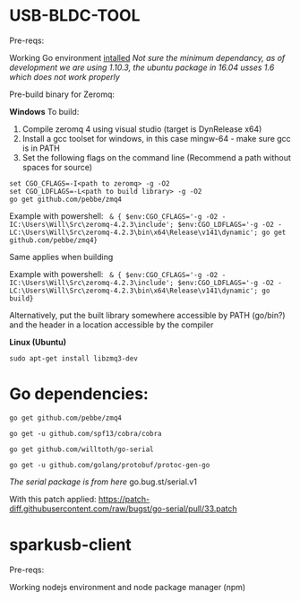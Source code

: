 # USB-BLDC-TOOL

Pre-reqs:

Working Go environment [intalled](https://golang.org/doc/install) 
*Not sure the minimum dependancy, as of development we are using 1.10.3, the ubuntu package in 16.04 usses 1.6 which does not work properly*

Pre-build binary for Zeromq:

**Windows**
To build:

1) Compile zeromq 4 using visual studio (target is DynRelease x64)
2) Install a gcc toolset for windows, in this case mingw-64 - make sure gcc is in PATH
3) Set the following flags on the command line (Recommend a path without spaces for source)

```
set CGO_CFLAGS=-I<path to zeromq> -g -O2
set CGO_LDFLAGS=-L<path to build library> -g -O2
go get github.com/pebbe/zmq4
```

Example with powershell: ` & { $env:CGO_CFLAGS='-g -O2 -IC:\Users\Will\Src\zeromq-4.2.3\include'; $env:CGO_LDFLAGS='-g -O2 -LC:\Users\Will\Src\zeromq-4.2.3\bin\x64\Release\v141\dynamic'; go get github.com/pebbe/zmq4}`

Same applies when building

Example with powershell: ` & { $env:CGO_CFLAGS='-g -O2 -IC:\Users\Will\Src\zeromq-4.2.3\include'; $env:CGO_LDFLAGS='-g -O2 -LC:\Users\Will\Src\zeromq-4.2.3\bin\x64\Release\v141\dynamic'; go build}`

Alternatively, put the built library somewhere accessible by PATH (go/bin?) and the header in a location accessible by the compiler

**Linux (Ubuntu)**

`sudo apt-get install libzmq3-dev`

# Go dependencies:

```
go get github.com/pebbe/zmq4

go get -u github.com/spf13/cobra/cobra

go get github.com/willtoth/go-serial

go get -u github.com/golang/protobuf/protoc-gen-go
```

*The serial package is from here*
go.bug.st/serial.v1

With this patch applied: https://patch-diff.githubusercontent.com/raw/bugst/go-serial/pull/33.patch

# sparkusb-client

Pre-reqs:

Working nodejs environment and node package manager (npm)
